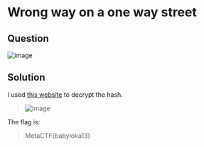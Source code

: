 # Wrong way on a one way street

## Question
![image](https://user-images.githubusercontent.com/65474495/146637809-e3cbb1d9-9a3b-4a6f-9247-85c3240560d0.png)

## Solution
I used [this website](https://hashes.com/en/decrypt/hash) to decrypt the hash.
> ![image](https://user-images.githubusercontent.com/65474495/146637843-c4b57d31-0893-4df2-91fd-f9b7b19309a5.png)

The flag is:
> MetaCTF{babyloka13}
